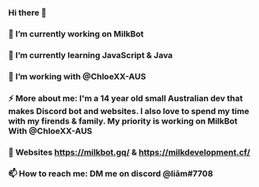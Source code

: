 ### Hi there 👋
### 🔭 I’m currently working on MilkBot
### 🌱 I’m currently learning JavaScript & Java
### 🤔 I’m working with @ChloeXX-AUS
### ⚡ More about me: I'm a 14 year old small Australian dev that makes Discord bot and websites. I also love to spend my time with my firends & family. My priority is working on MilkBot With @ChloeXX-AUS
### 💬 Websites https://milkbot.gq/ & https://milkdevelopment.cf/
### 📫 How to reach me: DM me on discord @liām#7708
<!--
**liamobr-art/liamobr-art** is a ✨ _special_ ✨ repository because its `README.md` (this file) appears on your GitHub profile.

Here are some ideas to get you started:

- 🔭 I’m currently working on ...
- 🌱 I’m currently learning ...
- 👯 I’m looking to collaborate on ...
- 🤔 I’m looking for help with ...
- 💬 Ask me about ...
- 📫 How to reach me: ...
- 😄 Pronouns: ...
- ⚡ Fun fact: ...
-->
